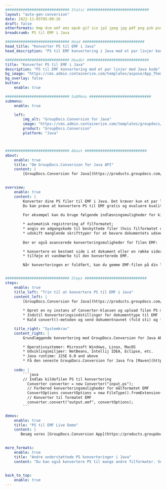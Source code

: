 ```yaml
---
############################# Static ############################
layout: "auto-gen-conversion"
date: 2022-11-05T05:09:26
draft: false
otherformats: bmp dcm emf emz epub gif ico jp2 jpeg jpg pdf png psb psd svg svgz tex tga tif tiff webp wmf wmz xps
breadcrumb: PS til EMF i Java

############################# Head ############################
head_title: "Konverter PS til EMF i Java"
head_description: "PS til EMF konvertering i Java med et par linjer kode. Konverter over 160 filformater ved hjælp af GroupDocs dokumentkonverterings-API for Java"

############################# Header ############################
title: "Konverter PS til EMF i Java"
description: "PS til EMF konvertering med et par linjer med Java kode"
bg_image: "https://cms.admin.containerize.com/templates/aspose/App_Themes/V3/images/bg/header1.png"
bg_overlay: false
button:
    enable: true

############################# SubMenu ############################
submenu:
    enable: true

    left:
        img_alt: "GroupDocs.Conversion for Java"
        image: "https://cms.admin.containerize.com/templates/groupdocs/images/product-logos/90x90-noborder/groupdocs-conversion-java.png"
        product: "GroupDocs.Conversion"
        platform: "Java"



############################# About ############################
about:
    enable: true
    title: "Om GroupDocs.Conversion for Java API"
    content: |
        [GroupDocs.Conversion for Java](https://products.groupdocs.com/conversion/java/) er en avanceret filformatkonverterings-API til konvertering mellem populære billed- og dokumentformater såsom Microsoft Office, OpenDocument, PDF, HTML, e-mail, CAD. og meget mere med blot et par linjer kode. Den native API registrerer automatisk formaterne af de originale dokumenter og tilbyder mange muligheder for at tilpasse de konverterede dokumenter. Sammen med funktionen til at udtrække information fra et dokument, understøtter den også caching af konverteringsresultaterne til den lokale disk som standard. Enhver form for cachelagring kan dog understøttes ved at implementere de passende grænseflader - Amazon S3, Dropbox, Google Drive, Windows Azure, Reddis eller andre.
    

overview:
    enable: true
    content: |
        Konverter dine PS filer til EMF i Java. Det kræver kun et par linjer med Java kode på enhver platform efter eget valg, såsom Windows, Linux, macOS.
        Du kan prøve at konvertere PS til EMF gratis og evaluere kvaliteten af ​​konverteringsresultaterne. Sammen med simple filkonverteringsscripts kan du prøve mere sofistikerede muligheder for at indlæse PS-kildefilen og gemme EMF-outputtet. 
        
        For eksempel kan du bruge følgende indlæsningsmuligheder for kilden PS:

        * automatisk registrering af filformatet;
        * angiv en adgangskode til beskyttede filer (hvis filformatet understøtter det);
        * udskift manglende skrifttyper for at bevare dokumentets udseende.
        
        Der er også avancerede konverteringsmuligheder for filen EMF:

        * konvertere en bestemt side i et dokument eller en række sider;
        * tilføje et vandmærke til den konverterede EMF.

        Når konverteringen er fuldført, kan du gemme EMF-filen på din lokale filsti eller på et tredjepartslager såsom FTP, Amazon S3, Google Drive, Dropbox osv. Bemærk venligst - for at konvertere PS til EMF, behøver du ikke installere yderligere software, såsom MS Office, Open Office, Adobe Acrobat Reader osv.


############################# Steps ############################
steps:
    enable: true
    title_left: "Trin til at konvertere PS til EMF i Java"
    content_left: |
        [GroupDocs.Conversion for Java](https://products.groupdocs.com/conversion/java/) giver udviklere mulighed for nemt at konvertere PS fil til EMF med et par linjer kode.
        
        * Opret en ny instans af Converter-klassen og upload filen PS med den fulde sti
        * Indstil Konverteringsindstillinger for dokumenttype til EMF
        * Kald convert()-metoden og send dokumentnavnet (fuld sti) og formatet (EMF) som en parameter

    title_right: "Systemkrav"
    content_right: |
        Grundlæggende konvertering med GroupDocs.Conversion for Java API kan udføres med blot et par linjer kode. Vores API'er understøttes på alle større platforme og operativsystemer. Før du udfører koden nedenfor, skal du sørge for, at du har følgende forudsætninger installeret på dit system.

        * Operativsystemer: Microsoft Windows, Linux, MacOS
        * Udviklingsmiljøer: NetBeans, Intellij IDEA, Eclipse, etc.
        * Java runtime: J2SE 6.0 and above
        * Få den seneste GroupDocs.Conversion for Java fra [Maven](https://repository.groupdocs.com/webapp/#/artifacts/browse/tree/General/repo/com/groupdocs/groupdocs-conversion)
         
    code: |
        ```java    
        // Indlæs kildefilen PS til konvertering
          Converter converter = new Converter("input.ps");
          // Forbered konverteringsmuligheder for målformatet EMF
          ConvertOptions convertOptions = new FileType().fromExtension("emf").getConvertOptions();
          // Konverter til formatet EMF
          converter.convert("output.emf", convertOptions);
        ```

demos:
    enable: true
    title: "PS til EMF Live Demo"
    content: |
       Besøg vores [GroupDocs.Conversion App](https://products.groupdocs.app/conversion/family) websted, og prøv PS til EMF konvertering nu. Den gratis demo har følgende fordele
          

more_formats:
    enable: true
    title: "Andre understøttede PS konverteringer i Java"
    content: "Du kan også konvertere PS til mange andre filformater. Se venligst listen nedenfor."
       
       
back_to_top:
    enable: true
---
```

